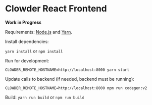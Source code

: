 Clowder React Frontend
============================================

**Work in Progress**

Requirements: [Node.js](https://nodejs.org) and [Yarn](https://yarnpkg.com).

Install dependencies:

`yarn install` or `npm install`

Run for development:

`CLOWDER_REMOTE_HOSTNAME=http://localhost:8000 yarn start`

Update calls to backend (if needed, backend must be running):

`CLOWDER_REMOTE_HOSTNAME=http://localhost:8000 npm run codegen:v2`

Build: `yarn run build` or `npm run build`
